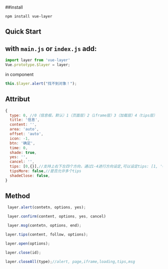 
##install
```shell
npm install vue-layer
```

## Quick Start

## with `main.js` or `index.js` add:
```js
import layer from 'vue-layer'
Vue.prototype.$layer = layer;
```
in component
```js
this.$layer.alert("找不到对象！");
```

## Attribut
```js
{
  type: 0, //0（信息框，默认）1（页面层）2（iframe层）3（加载层）4（tips层）
  title: '信息',
  content: '',
  area: 'auto',
  offset: 'auto',
  icon: -1,
  btn: '确定',
  time: 0,
  shade: true,
  yes: '',
  cancel: '',
  tips: [0,{}],//支持上右下左四个方向，通过1-4进行方向设定,可以设定tips: [1, '#c00']
  tipsMore: false,//是否允许多个tips
  shadeClose: false,
}
```
## Method
```js
 layer.alert(contetn, options, yes);
```

```js
 layer.confirm(content, options, yes, cancel)
```
```js
 layer.msg(contetn, options, end);
```
```js
layer.tips(content, follow, options);
```
```js
layer.open(options);
```
```js
layer.close(id);
```
```js
layer.closeAll(type);//alert, page,iframe,loading,tips,msg
```
